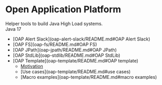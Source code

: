 # Open Application Platform

Helper tools to build Java High Load systems.<br>
Java 17

* [OAP Alert Slack](oap-alert-slack/README.md#OAP Alert Slack)
* [OAP FS](oap-fs/README.md#OAP FS)
* [OAP JPath](oap-jpath/README.md#OAP JPath)
* [OAP StdLib](oap-stdlib/README.md#OAP StdLib)
* [OAP Template](oap-template/README.md#OAP template)
  * [Motivation](oap-template/README.md#motivation)
  * [Use cases](oap-template/README.md#use cases)
  * [Macro examples](oap-template/README.md#macro examples)